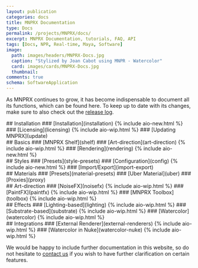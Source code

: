 ```yaml
---
layout: publication
categories: docs
title: MNPRX Documentation
type: Docs
permalink: /projects/MNPRX/docs/
excerpt: MNPRX Documentation, tutorials, FAQ, API
tags: [Docs, NPR, Real-time, Maya, Software]
image:
  path: images/headers/MNPRX-Docs.jpg
  caption: "Stylized by Joan Cabot using MNPR - Watercolor"
  card: images/cards/MNPRX-Docs.jpg
  thumbnail:
comments: true
schema: SoftwareApplication
---
```


As MNPRX continues to grow, it has become indispensable to document all its functions, which can be found here. To keep up to date with its changes, make sure to also check out the [release log](./../release-log).

<div class="doc-element" markdown="1">
## Installation
### [Installation](installation) {% include aio-new.html %}
### [Licensing](licensing) {% include aio-wip.html %}
### [Updating MNPRX](update)
</div>


<div class="doc-element top-1" markdown="1">
## Basics
### [MNPRX Shelf](shelf)
### [Art-direction](art-direction) {% include aio-wip.html %}
### [Rendering](rendering) {% include aio-new.html %}
</div>

<div class="doc-element" markdown="1">
## Styles
### [Presets](style-presets)
### [Configuration](config) {% include aio-new.html %}
### [Import/Export](import-export)
</div>

<div class="doc-element" markdown="1">
## Materials
### [Presets](material-presets)
### [Uber Material](uber)
### [Proxies](proxy)
</div>

<div class="doc-element" markdown="1">
## Art-direction
### [NoiseFX](noisefx) {% include aio-wip.html %}
### [PaintFX](paintfx) {% include aio-wip.html %}
### [MNPRX Toolbox](toolbox) {% include aio-wip.html %}
</div>

<div class="doc-element" markdown="1">
## Effects
### [Lighting-based](lighting) {% include aio-wip.html %}
### [Substrate-based](substrate) {% include aio-wip.html %}
### [Watercolor](watercolor) {% include aio-wip.html %}
</div>

<div class="doc-element" markdown="1">
## Integrations
### [External Renderer](external-renderers) {% include aio-wip.html %}
### [Watercolor in Nuke](watercolor-nuke) {% include aio-wip.html %}
</div>


We would be happy to include further documentation in this website, so do not hesitate to [contact us](/about) if you wish to have further clarification on certain features.
